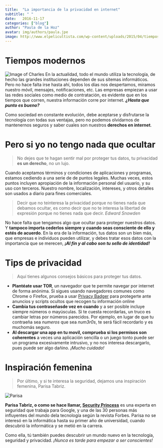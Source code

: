 ```yaml
---
title:  "La importancia de la privacidad en internet"
subtitle: " "
date:   2016-11-17 
categories: ["blog"]
author: "Paula de la Hoz"
avatar: img/authors/paula.jpe
image: http://www.elpelicultista.com/wp-content/uploads/2015/04/tiempos-modernos-1.jpg
---
```

# Tiempos modernos
![Image of Charles](http://www.elpelicultista.com/wp-content/uploads/2015/04/tiempos-modernos-1.jpg)
En la actualidad, todo el mundo utiliza la tecnología, de hecho las grandes instituciones dependen de sus sitemas informáticos. 
Pero no hace falta irse hasta ahí, todos los días nos despertamos, miramos nuestro móvil, mensajes, notificaciones, etc. Las 
empresas empiezan a usar las redes sociales como medio de contratación, es evidente que en los tiempos que corren, nuestra 
información corre por internet. **_¿Hasta que punto es bueno?_**

Como sociedad en constante evolución, debe aceptarse y disfrutarse la tecnología con todas sus ventajas, pero no podemos olvidarnos 
de mantenernos seguros y saber cuales son nuestros **derechos en internet**. 

# Pero si yo no tengo nada que ocultar
> No dejes que te hagan sentir mal por proteger tus datos, tu privacidad **es un derecho**, no un lujo.

Cuando aceptamos términos y condiciones de aplicaciones y programas, estamos cediendo a una serie de de puntos legales. Muchas veces, 
estos puntos incluyen apropiación de la información personal del usuario, y su uso con terceros. Nuestro nombre, localización, 
intereses, y otros detalles son usados a diario para fines comerciales.

> Decir que no teinteresa la privacidad porque no tienes nada que debamos ocultar, es como decir que no te interesa la libertad de expresión porque no tienes nada que decir. _Edward Snowden_

No hace falta que tengamos algo que ocultar para proteger nuestros datos. Y **tampoco importa cederlos siempre y cuando seas consciente de 
ello y estés de acuerdo**. En la era de la información, tus datos son un bien más, que empresas e individuos pueden utilizar, y debes 
tratar esos datos con la importancia que se merecen, **_¡Al fin y al cabo son tu sello de identidad!_**

# Tips de privacidad
> Aquí tienes algunos consejos básicos para proteger tus datos. 

- **Plantéate usar TOR**, un navegador que te permite navegar por internet de forma anónima. Si sigues usando navegadores comunes como Chrome o Firefox, prueba a usar [Privacy Badger](https://www.eff.org/es/privacybadger) para protegerte ante anuncios y scripts ocultos que recogen tu información online
- **Cambia tus contraseñasde vez en cuando** y a ser posible incluye siempre números o mayúsculas. Si te cuesta recordarlas, un truco es cambiar letras por números parecidos. Por ejemplo, en lugar de que tu contraeña sea _numeros_ que sea _num3r0s_, te será fácil recordarlo y es muchomás seguro. 
- **Al descargar una app en tu movil, comprueba si los permisos son coherentes** a veces una aplicación sencilla o un juego tonto puede ser un programa excesivamente intrusivo, y no nos interesa descargarlo, pues puede ser algo dañino. _¡Mucho cuidado!_

# Inspiración femenina
> Por último, y si te interesa la seguridad, dejamos una inspiración femenina, Parisa Tabriz.

![Parisa](https://www.omegawatches.com/timeforher/site/assets/files/59466/pt01.1800x960.jpg)

**Parisa Tabriz, o como se hace llamar, [Security Princess](https://twitter.com/laparisa?lang=es)** es una experta en seguridad que trabaja para Google, y una de las 30 personas 
más influyentes del mundo dela tecnología según la revista Forbes. Parisa no se interesó en la informática hasta su primer año de universidad, 
cuando descubrió la informática y se metió en la carrera.  

Como ella, tú también puedes descubrir un mundo nuevo en la tecnología, seguridad y privacidad. _¡Nunca es tarde para empezar a ser conscientes!_

